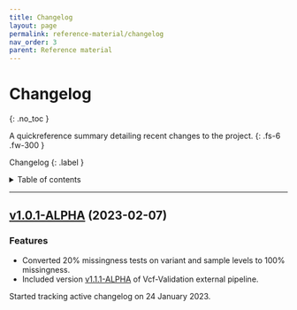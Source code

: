 ```yaml
---
title: Changelog
layout: page
permalink: reference-material/changelog
nav_order: 3
parent: Reference material
---
```


# Changelog
{: .no_toc }

A quickreference summary detailing recent changes to the project.
{: .fs-6 .fw-300 }

Changelog
{: .label }

<details markdown="block">
  <summary>
    Table of contents
  </summary>
  {: .text-delta }
1. TOC
{:toc}
</details>

---


## [v1.0.1-ALPHA](https://github.com/Tuks-ICMM/Vcf-Validation/compare/5a07b1c...v1.0.1-ALPHA) (2023-02-07)

### Features
- Converted 20% missingness tests on variant and sample levels to 100% missingness.
- Included version [v1.1.1-ALPHA](https://github.com/Tuks-ICMM/Vcf-Validation/releases/tag/v1.1.1-ALPHA) of Vcf-Validation external pipeline.


Started tracking active changelog on 24 January 2023.